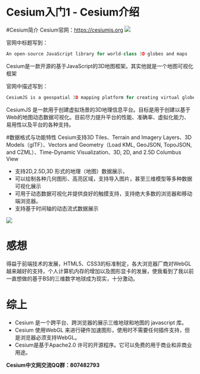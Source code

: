 # Cesium入门1 - Cesium介绍
#Cesium简介
Cesium官网：https://cesiumjs.org
![](https://i.loli.net/2018/08/09/5b6ba4812ea21.png)

官网中标题写到：
```javascript
An open-source JavaScript library for world-class 3D globes and maps
```
Cesium是一款开源的基于JavaScript的3D地图框架。其实他就是一个地图可视化框架

官网中描述写到：
```javascript
CesiumJS is a geospatial 3D mapping platform for creating virtual globes. Our mission is to create the leading web-based globe and map for visualizing dynamic data. We strive for the best possible performance, precision, visual quality, ease of use, platform support, and content.
```
CesiumJS 是一款用于创建虚拟场景的3D地理信息平台。目标是用于创建以基于Web的地图动态数据可视化。目前尽力提升平台的性能、准确率、虚拟化能力、易用性以及平台的各种支持。

#数据格式与功能特性
Cesium支持3D Tiles、Terrain and Imagery Layers、3D Models（glTF）、Vectors and Geometry（Load KML, GeoJSON, TopoJSON, and CZML）、Time-Dynamic Visualization、3D, 2D, and 2.5D Columbus View
-	支持2D,2.5D,3D 形式的地理（地图）数据展示，
-	可以绘制各种几何图形、高亮区域，支持导入图片，甚至三维模型等多种数据可视化展示
-	可用于动态数据可视化并提供良好的触摸支持，支持绝大多数的浏览器和移动端浏览器。
-	支持基于时间轴的动态流式数据展示

![](https://i.loli.net/2018/08/10/5b6d4bd5bc7c9.jpg)

# 感想
得益于前端技术的发展，HTML5、CSS3的标准制定，各大浏览器厂商对WebGL越来越好的支持，个人计算机内存的增加以及图形显卡的发展，使我看到了我以前一直想做的基于BS的三维数字地球成为现实，十分激动。

# 综上
-	Cesium 是一个跨平台、跨浏览器的展示三维地球和地图的 javascript 库。
-	Cesium 使用WebGL 来进行硬件加速图形，使用时不需要任何插件支持，但是浏览器必须支持WebGL。
-	Cesium是基于Apache2.0 许可的开源程序。它可以免费的用于商业和非商业用途。

**Cesium中文网交流QQ群：807482793**
